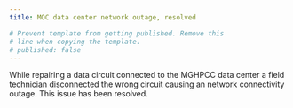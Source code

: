 ```yaml
---
title: MOC data center network outage, resolved

# Prevent template from getting published. Remove this
# line when copying the template.
# published: false
---
```


While repairing a data circuit connected to the MGHPCC data center a field technician disconnected the wrong circuit causing an network connectivity outage.  This issue has been resolved.

